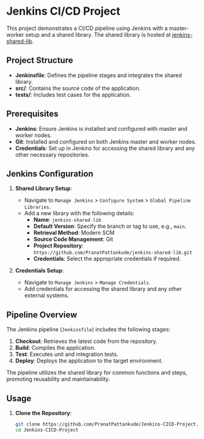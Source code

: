 # Jenkins CI/CD Project

This project demonstrates a CI/CD pipeline using Jenkins with a master-worker setup and a shared library. The shared library is hosted at [jenkins-shared-lib](https://github.com/PranatPattankude/jenkins-shared-lib.git).

## Project Structure

- **Jenkinsfile**: Defines the pipeline stages and integrates the shared library.
- **src/**: Contains the source code of the application.
- **tests/**: Includes test cases for the application.

## Prerequisites

- **Jenkins**: Ensure Jenkins is installed and configured with master and worker nodes.
- **Git**: Installed and configured on both Jenkins master and worker nodes.
- **Credentials**: Set up in Jenkins for accessing the shared library and any other necessary repositories.

## Jenkins Configuration

1. **Shared Library Setup**:
   - Navigate to `Manage Jenkins` > `Configure System` > `Global Pipeline Libraries`.
   - Add a new library with the following details:
     - **Name**: `jenkins-shared-lib`
     - **Default Version**: Specify the branch or tag to use, e.g., `main`.
     - **Retrieval Method**: Modern SCM
     - **Source Code Management**: Git
     - **Project Repository**: `https://github.com/PranatPattankude/jenkins-shared-lib.git`
     - **Credentials**: Select the appropriate credentials if required.

2. **Credentials Setup**:
   - Navigate to `Manage Jenkins` > `Manage Credentials`.
   - Add credentials for accessing the shared library and any other external systems.

## Pipeline Overview

The Jenkins pipeline (`Jenkinsfile`) includes the following stages:

1. **Checkout**: Retrieves the latest code from the repository.
2. **Build**: Compiles the application.
3. **Test**: Executes unit and integration tests.
4. **Deploy**: Deploys the application to the target environment.

The pipeline utilizes the shared library for common functions and steps, promoting reusability and maintainability.

## Usage

1. **Clone the Repository**:
   ```bash
   git clone https://github.com/PranatPattankude/Jenkins-CICD-Project.git
   cd Jenkins-CICD-Project

